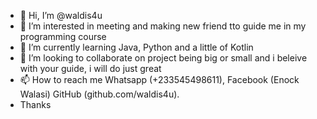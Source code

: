 - 👋 Hi, I’m @waldis4u
- 👀 I’m interested in meeting and making new friend tto guide me in my programming course
- 🌱 I’m currently learning Java, Python and a little of Kotlin
- 💞️ I’m looking to collaborate on project being big or small and i beleive with your guide, i will do just great
- 📫 How to reach me Whatsapp (+233545498611), Facebook (Enock Walasi) GitHub (github.com/waldis4u).
- Thanks

<!---
waldis4u/waldis4u is a ✨ special ✨ repository because its `README.md` (this file) appears on your GitHub profile.
You can click the Preview link to take a look at your changes.
--->
